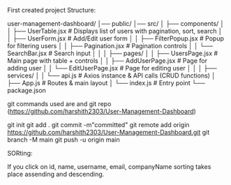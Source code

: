 First created project Structure:

user-management-dashboard/
│── public/
│── src/
│   ├── components/
│   │   ├── UserTable.jsx       # Displays list of users with pagination, sort, search
│   │   ├── UserForm.jsx        # Add/Edit user form
│   │   ├── FilterPopup.jsx     # Popup for filtering users
│   │   ├── Pagination.jsx      # Pagination controls
│   │   └── SearchBar.jsx       # Search input
│   │
│   ├── pages/
│   │   ├── UsersPage.jsx       # Main page with table + controls
│   │   ├── AddUserPage.jsx     # Page for adding user
│   │   └── EditUserPage.jsx    # Page for editing user
│   │
│   ├── services/
│   │   └── api.js              # Axios instance & API calls (CRUD functions)
│   ├── App.js                  # Routes & main layout
│   └── index.js                # Entry point
└── package.json

git commands used are and git repo (https://github.com/harshith2303/User-Management-Dashboard)

git init
git add .
git commit -m"committed"
git remote add origin https://github.com/harshith2303/User-Management-Dashboard.git
git branch -M main
git push -u origin main


SORting:

If you click on id, name, username, email, companyName sorting takes place assending and descending.